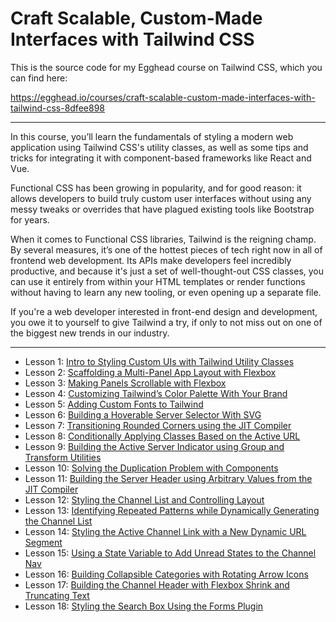 # Craft Scalable, Custom-Made Interfaces with Tailwind CSS

This is the source code for my Egghead course on Tailwind CSS, which you can find here:

https://egghead.io/courses/craft-scalable-custom-made-interfaces-with-tailwind-css-8dfee898

---

In this course, you’ll learn the fundamentals of styling a modern web application using Tailwind CSS's utility classes, as well as some tips and tricks for integrating it with component-based frameworks like React and Vue.

Functional CSS has been growing in popularity, and for good reason: it allows developers to build truly custom user interfaces without using any messy tweaks or overrides that have plagued existing tools like Bootstrap for years.

When it comes to Functional CSS libraries, Tailwind is the reigning champ. By several measures, it’s one of the hottest pieces of tech right now in all of frontend web development. Its APIs make developers feel incredibly productive, and because it's just a set of well-thought-out CSS classes, you can use it entirely from within your HTML templates or render functions without having to learn any new tooling, or even opening up a separate file.

If you're a web developer interested in front-end design and development, you owe it to yourself to give Tailwind a try, if only to not miss out on one of the biggest new trends in our industry.

---

- Lesson 1: [Intro to Styling Custom UIs with Tailwind Utility Classes](https://github.com/adeonir/egghead-tailwind-discord-clone/tree/lesson-0.1)
- Lesson 2: [Scaffolding a Multi-Panel App Layout with Flexbox](https://github.com/adeonir/egghead-tailwind-discord-clone/tree/lesson-0.2)
- Lesson 3: [Making Panels Scrollable with Flexbox](https://github.com/adeonir/egghead-tailwind-discord-clone/tree/lesson-0.3)
- Lesson 4: [Customizing Tailwind’s Color Palette With Your Brand](https://github.com/adeonir/egghead-tailwind-discord-clone/tree/lesson-0.4)
- Lesson 5: [Adding Custom Fonts to Tailwind](https://github.com/adeonir/egghead-tailwind-discord-clone/tree/lesson-0.5)
- Lesson 6: [Building a Hoverable Server Selector With SVG](https://github.com/adeonir/egghead-tailwind-discord-clone/tree/lesson-0.6)
- Lesson 7: [Transitioning Rounded Corners using the JIT Compiler](https://github.com/adeonir/egghead-tailwind-discord-clone/tree/lesson-0.7)
- Lesson 8: [Conditionally Applying Classes Based on the Active URL](https://github.com/adeonir/egghead-tailwind-discord-clone/tree/lesson-0.8)
- Lesson 9: [Building the Active Server Indicator using Group and Transform Utilities](https://github.com/adeonir/egghead-tailwind-discord-clone/tree/lesson-0.9)
- Lesson 10: [Solving the Duplication Problem with Components](https://github.com/adeonir/egghead-tailwind-discord-clone/tree/lesson-1.0)
- Lesson 11: [Building the Server Header using Arbitrary Values from the JIT Compiler](https://github.com/adeonir/egghead-tailwind-discord-clone/tree/lesson-1.1)
- Lesson 12: [Styling the Channel List and Controlling Layout](https://github.com/adeonir/egghead-tailwind-discord-clone/tree/lesson-1.2)
- Lesson 13: [Identifying Repeated Patterns while Dynamically Generating the Channel List](https://github.com/adeonir/egghead-tailwind-discord-clone/tree/lesson-1.3)
- Lesson 14: [Styling the Active Channel Link with a New Dynamic URL Segment](https://github.com/adeonir/egghead-tailwind-discord-clone/tree/lesson-1.4)
- Lesson 15: [Using a State Variable to Add Unread States to the Channel Nav](https://github.com/adeonir/egghead-tailwind-discord-clone/tree/lesson-1.5)
- Lesson 16: [Building Collapsible Categories with Rotating Arrow Icons](https://github.com/adeonir/egghead-tailwind-discord-clone/tree/lesson-1.6)
- Lesson 17: [Building the Channel Header with Flexbox Shrink and Truncating Text](https://github.com/adeonir/egghead-tailwind-discord-clone/tree/lesson-1.7)
- Lesson 18: [Styling the Search Box Using the Forms Plugin](https://github.com/adeonir/egghead-tailwind-discord-clone/tree/lesson-1.8)
